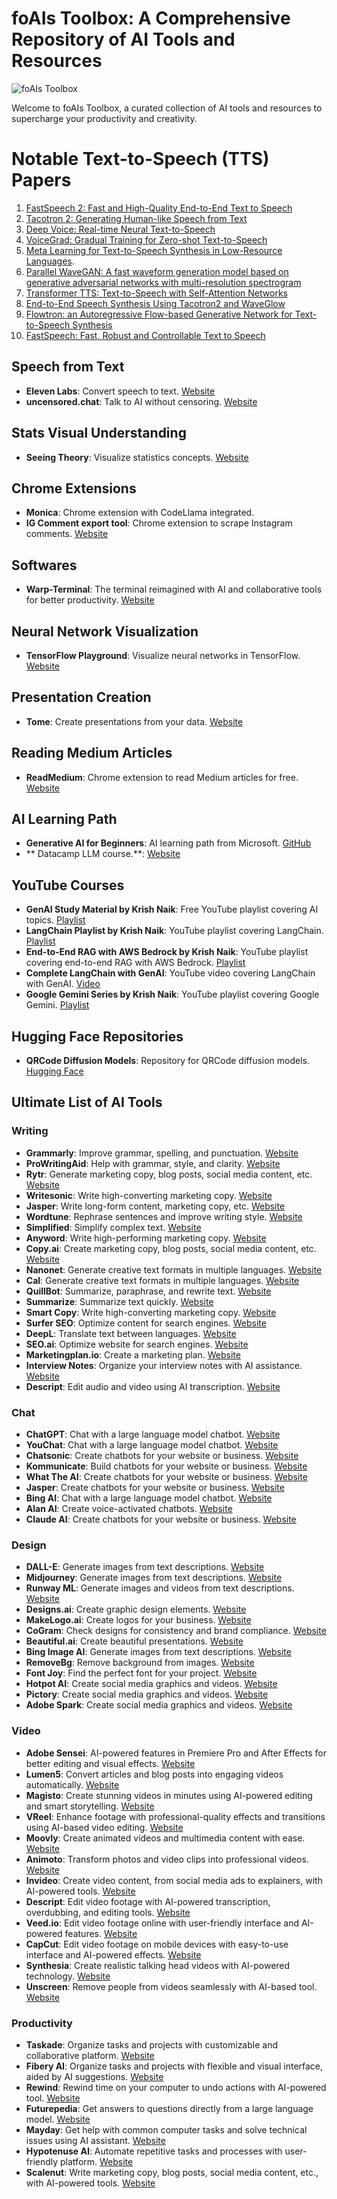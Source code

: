 # foAIs Toolbox: A Comprehensive Repository of AI Tools and Resources

![foAIs Toolbox](https://github.com/anurag12-webster/foAIs-AI-tools/assets/75563673/7653413f-56e3-4576-997f-76fee5ea278d)

Welcome to foAIs Toolbox, a curated collection of AI tools and resources to supercharge your productivity and creativity.
# Notable Text-to-Speech (TTS) Papers

1. [FastSpeech 2: Fast and High-Quality End-to-End Text to Speech](https://arxiv.org/abs/2006.04558)
2. [Tacotron 2: Generating Human-like Speech from Text](https://arxiv.org/abs/1712.05884)
3. [Deep Voice: Real-time Neural Text-to-Speech](https://arxiv.org/abs/1702.07825)
4. [VoiceGrad: Gradual Training for Zero-shot Text-to-Speech](https://arxiv.org/abs/2005.07785) 
5. [Meta Learning for Text-to-Speech Synthesis in Low-Resource Languages](https://arxiv.org/abs/2005.08285).
6. [Parallel WaveGAN: A fast waveform generation model based on generative adversarial networks with multi-resolution spectrogram](https://arxiv.org/abs/1910.11480) 
7. [Transformer TTS: Text-to-Speech with Self-Attention Networks](https://arxiv.org/abs/1809.08895)
8. [End-to-End Speech Synthesis Using Tacotron2 and WaveGlow](https://arxiv.org/abs/1905.09263)
9. [Flowtron: an Autoregressive Flow-based Generative Network for Text-to-Speech Synthesis](https://arxiv.org/abs/2005.05957)
10. [FastSpeech: Fast, Robust and Controllable Text to Speech](https://arxiv.org/abs/1905.09263)

## Speech from Text
- **Eleven Labs**: Convert speech to text. [Website](https://elevenlabs.io/)
- **uncensored.chat**: Talk to AI without censoring. [Website](http://uncensored.chat/)

## Stats Visual Understanding
- **Seeing Theory**: Visualize statistics concepts. [Website](https://seeing-theory.brown.edu)

## Chrome Extensions
- **Monica**: Chrome extension with CodeLlama integrated.
- **IG Comment export tool**: Chrome extension to scrape Instagram comments. [Website](https://chromewebstore.google.com/detail/ig-comment-export-tool/hpfnaodfcakdfbnompnfglhjmkoinbfm)

## Softwares
- **Warp-Terminal**: The terminal reimagined with AI and collaborative tools for better productivity. [Website](https://www.warp.dev/?windows_waitlist=true)

## Neural Network Visualization
- **TensorFlow Playground**: Visualize neural networks in TensorFlow. [Website](https://playground.tensorflow.org/)

## Presentation Creation
- **Tome**: Create presentations from your data. [Website](https://tome.app/)

## Reading Medium Articles
- **ReadMedium**: Chrome extension to read Medium articles for free. [Website](http://readmedium.com/en/)

## AI Learning Path
- **Generative AI for Beginners**: AI learning path from Microsoft. [GitHub](https://github.com/microsoft/generative-ai-for-beginners)
- ** Datacamp LLM course.**: [Website](https://www.datacamp.com/courses/large-language-models-llms-concepts)
## YouTube Courses
- **GenAI Study Material by Krish Naik**: Free YouTube playlist covering AI topics. [Playlist](https://youtube.com/playlist?list=PLZoTAELRMXVORE4VF7WQ_fAl0L1Gljtar)
- **LangChain Playlist by Krish Naik**: YouTube playlist covering LangChain. [Playlist](https://youtube.com/playlist?list=PLZoTAELRMXVP8-wzKPtrRST3jNCprvMZj)
- **End-to-End RAG with AWS Bedrock by Krish Naik**: YouTube playlist covering end-to-end RAG with AWS Bedrock. [Playlist](https://www.youtube.com/playlist?list=PLZoTAELRMXVP8-wzKPtrRST3jNCprvMZj)
- **Complete LangChain with GenAI**: YouTube video covering LangChain with GenAI. [Video](https://youtu.be/aWKrL4z5H6w?si=lYe9diQFAFOMA3t2)
- **Google Gemini Series by Krish Naik**: YouTube playlist covering Google Gemini. [Playlist](https://youtube.com/playlist?list=PLZoTAELRMXVNbDmGZlcgCA3a8mRQp5axb&si=OeTD-zOfdzSVn7VP)

## Hugging Face Repositories
- **QRCode Diffusion Models**: Repository for QRCode diffusion models. [Hugging Face](https://huggingface.co/monster-labs/control_v1p_sd15_qrcode_monster)

## Ultimate List of AI Tools

### Writing
- **Grammarly**: Improve grammar, spelling, and punctuation. [Website](https://www.grammarly.com/)
- **ProWritingAid**: Help with grammar, style, and clarity. [Website](https://prowritingaid.com/)
- **Rytr**: Generate marketing copy, blog posts, social media content, etc. [Website](https://rytr.me/)
- **Writesonic**: Write high-converting marketing copy. [Website](https://writesonic.com/)
- **Jasper**: Write long-form content, marketing copy, etc. [Website](https://www.blogsbyjarvis.com/ai-copywriting)
- **Wordtune**: Rephrase sentences and improve writing style. [Website](https://www.wordtune.com/)
- **Simplified**: Simplify complex text. [Website](https://simplified.com/)
- **Anyword**: Write high-performing marketing copy. [Website](https://anyword.com/)
- **Copy.ai**: Create marketing copy, blog posts, social media content, etc. [Website](https://www.copy.ai/)
- **Nanonet**: Generate creative text formats in multiple languages. [Website](https://nanonets.com/)
- **Cal**: Generate creative text formats in multiple languages. [Website](https://www.calais.com/)
- **QuillBot**: Summarize, paraphrase, and rewrite text. [Website](https://quillbot.com/)
- **Summarize**: Summarize text quickly. [Website](https://tldrthis.com/)
- **Smart Copy**: Write high-converting marketing copy. [Website](https://unbounce.com/product/smart-copy/)
- **Surfer SEO**: Optimize content for search engines. [Website](https://surferseo.com/)
- **DeepL**: Translate text between languages. [Website](https://www.deepl.com/en/translator)
- **SEO.ai**: Optimize website for search engines. [Website](https://seoai.com/)
- **Marketingplan.io**: Create a marketing plan. [Website](https://marketplan.io/)
- **Interview Notes**: Organize your interview notes with AI assistance. [Website](https://metaview.ai/)
- **Descript**: Edit audio and video using AI transcription. [Website](https://www.descript.com/)

### Chat
- **ChatGPT**: Chat with a large language model chatbot. [Website](https://chat.openai.com/)
- **YouChat**: Chat with a large language model chatbot. [Website](https://you.com/chat)
- **Chatsonic**: Create chatbots for your website or business. [Website](https://writesonic.com/chat)
- **Kommunicate**: Build chatbots for your website or business. [Website](https://www.kommunicate.io/)
- **What The AI**: Create chatbots for your website or business. [Website](https://whattheai.tech/)
- **Jasper**: Create chatbots for your website or business. [Website](https://www.blogsbyjarvis.com/ai-copywriting)
- **Bing AI**: Chat with a large language model chatbot. [Website](https://www.bing.com/?/ai)
- **Alan AI**: Create voice-activated chatbots. [Website](https://www.actionableai.com/)
- **Claude AI**: Create chatbots for your website or business. [Website](https://claude.ai/)

### Design
- **DALL-E**: Generate images from text descriptions. [Website](https://openai.com/dall-e-2)
- **Midjourney**: Generate images from text descriptions. [Website](https://www.midjourney.com/)
- **Runway ML**: Generate images and videos from text descriptions. [Website](https://runwayml.com/)
- **Designs.ai**: Create graphic design elements. [Website](https://designs.ai/en)
- **MakeLogo.ai**: Create logos for your business. [Website](https://makelogo.ai/)
- **CoGram**: Check designs for consistency and brand compliance. [Website](https://www.cogram.com/)
- **Beautiful.ai**: Create beautiful presentations. [Website](https://www.beautiful.ai/)
- **Bing Image AI**: Generate images from text descriptions. [Website](https://www.bing.com/create)
- **RemoveBg**: Remove background from images. [Website](https://www.remove.bg/)
- **Font Joy**: Find the perfect font for your project. [Website](https://fontjoy.com/)
- **Hotpot AI**: Create social media graphics and videos. [Website](https://hotpot.ai/)
- **Pictory**: Create social media graphics and videos. [Website](https://pictory.ai/)
- **Adobe Spark**: Create social media graphics and videos. [Website](https://www.adobe.com/express/)

### Video
- **Adobe Sensei**: AI-powered features in Premiere Pro and After Effects for better editing and visual effects. [Website](https://www.adobe.com/in/sensei/generative-ai.html)
- **Lumen5**: Convert articles and blog posts into engaging videos automatically. [Website](https://www.lumen5.com/)
- **Magisto**: Create stunning videos in minutes using AI-powered editing and smart storytelling. [Website](https://www.magisto.com/)
- **VReel**: Enhance footage with professional-quality effects and transitions using AI-based video editing. [Website](https://predis.ai/instagram-reels-maker/)
- **Moovly**: Create animated videos and multimedia content with ease. [Website](https://www.moovly.com/)
- **Animoto**: Transform photos and video clips into professional videos. [Website](https://animoto.com/)
- **Invideo**: Create video content, from social media ads to explainers, with AI-powered tools. [Website](https://invideo.io/)
- **Descript**: Edit video footage with AI-powered transcription, overdubbing, and editing tools. [Website](https://www.descript.com/)
- **Veed.io**: Edit video footage online with user-friendly interface and AI-powered features. [Website](https://www.veed.io/)
- **CapCut**: Edit video footage on mobile devices with easy-to-use interface and AI-powered effects. [Website](https://capcut.com/)
- **Synthesia**: Create realistic talking head videos with AI-powered technology. [Website](https://www.synthesia.io/)
- **Unscreen**: Remove people from videos seamlessly with AI-based tool. [Website](https://www.unscreen.com/)

### Productivity
- **Taskade**: Organize tasks and projects with customizable and collaborative platform. [Website](https://taskade.com/)
- **Fibery AI**: Organize tasks and projects with flexible and visual interface, aided by AI suggestions. [Website](https://fibery.io/)
- **Rewind**: Rewind time on your computer to undo actions with AI-powered tool. [Website](https://rewind.ai/)
- **Futurepedia**: Get answers to questions directly from a large language model. [Website](https://futurepedia.io/)
- **Mayday**: Get help with common computer tasks and solve technical issues using AI assistant. [Website](https://mayday.am/)
- **Hypotenuse AI**: Automate repetitive tasks and processes with user-friendly platform. [Website](https://hypotenuse.ai/)
- **Scalenut**: Write marketing copy, blog posts, social media content, etc., with AI-powered tools. [Website](https://www.scalenut.com/)
